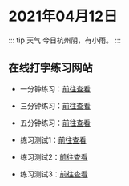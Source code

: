 # 2021年04月12日

::: tip 天气
今日杭州阴，有小雨。
:::

## 在线打字练习网站

- 一分钟练习：[前往查看](https://www.typing.com/student/typing-test/1-minute)

- 三分钟练习：[前往查看](https://www.typing.com/student/typing-test/3-minute)

- 五分钟练习：[前往查看](https://www.typing.com/student/typing-test/5-minute)

- 练习测试1：[前往查看](https://www.typing.com/student/typing-test/1-page)

- 练习测试2：[前往查看](https://www.typing.com/student/typing-test/2-page)

- 练习测试3：[前往查看](https://www.typing.com/student/typing-test/3-page)
